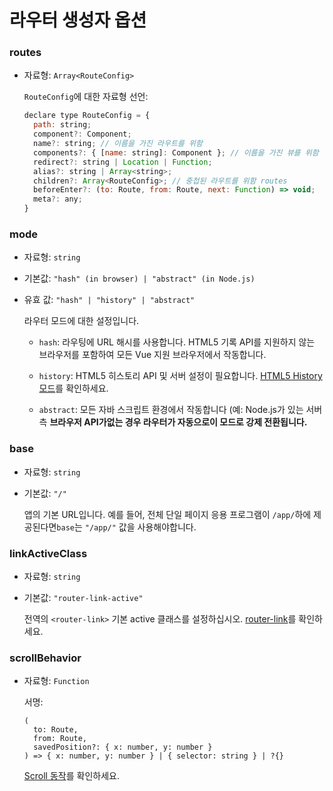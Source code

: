 # 라우터 생성자 옵션

### routes

- 자료형: `Array<RouteConfig>`

  `RouteConfig`에 대한 자료형 선언:

  ``` js
  declare type RouteConfig = {
    path: string;
    component?: Component;
    name?: string; // 이름을 가진 라우트를 위함
    components?: { [name: string]: Component }; // 이름을 가진 뷰를 위함
    redirect?: string | Location | Function;
    alias?: string | Array<string>;
    children?: Array<RouteConfig>; // 중첩된 라우트를 위함 routes
    beforeEnter?: (to: Route, from: Route, next: Function) => void;
    meta?: any;
  }
  ```

### mode

- 자료형: `string`

- 기본값: `"hash" (in browser) | "abstract" (in Node.js)`

- 유효 값: `"hash" | "history" | "abstract"`

  라우터 모드에 대한 설정입니다.

  - `hash`: 라우팅에 URL 해시를 사용합니다. HTML5 기록 API를 지원하지 않는 브라우저를 포함하여 모든 Vue 지원 브라우저에서 작동합니다.

  - `history`: HTML5 히스토리 API 및 서버 설정이 필요합니다. [HTML5 History 모드](../essentials/history-mode.md)를 확인하세요.

  - `abstract`:   모든 자바 스크립트 환경에서 작동합니다 (예: Node.js가 있는 서버 측 **브라우저 API가없는 경우 라우터가 자동으로이 모드로 강제 전환됩니다.**

### base

- 자료형: `string`

- 기본값: `"/"`

  앱의 기본 URL입니다. 예를 들어, 전체 단일 페이지 응용 프로그램이 `/app/`하에 제공된다면`base`는 `"/app/"` 값을 사용해야합니다.

### linkActiveClass

- 자료형: `string`

- 기본값: `"router-link-active"`

  전역의 `<router-link>` 기본 active 클래스를 설정하십시오. [router-link](router-link.md)를 확인하세요.

### scrollBehavior

- 자료형: `Function`

  서명:

  ```
  (
    to: Route,
    from: Route,
    savedPosition?: { x: number, y: number }
  ) => { x: number, y: number } | { selector: string } | ?{}
  ```

  [Scroll 동작](../advanced/scroll-behavior.md)를 확인하세요.
